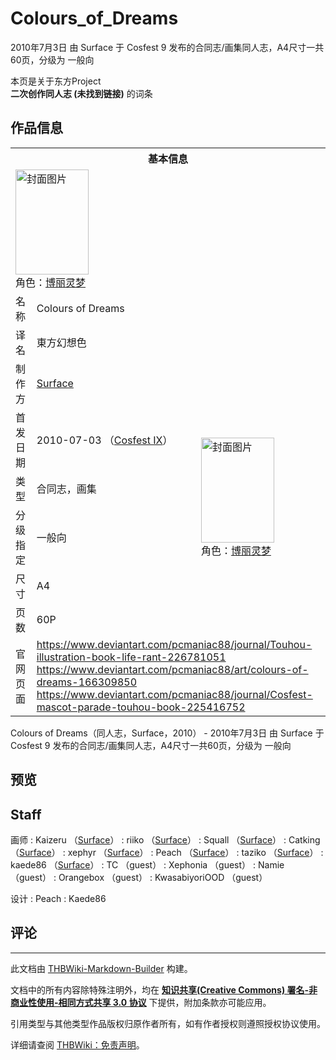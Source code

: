 # Colours_of_Dreams

<!-- source html: G:\repos\THBWiki-Markdown-Builder\THBWikiMarkdown\Temp\main\a\a6\ns0%3AColours_of_Dreams.html -->

2010年7月3日 由 Surface 于 Cosfest 9 发布的合同志/画集同人志，A4尺寸一共60页，分级为 一般向

本页是关于东方Project  
 **二次创作同人志 (未找到链接)** 的词条

## 作品信息

<table><tbody><tr><th colspan="3">基本信息</th></tr><tr><td class="cover-artwork-mobile" colspan="2"><a href="./文件-Colours_of_Dreams封面.jpg.md" class="image" title="封面图片"><img alt="封面图片" src="https://upload.thwiki.cc/thumb/5/57/Colours_of_Dreams%E5%B0%81%E9%9D%A2.jpg/117px-Colours_of_Dreams%E5%B0%81%E9%9D%A2.jpg" decoding="async" loading="lazy" width="117" height="168" srcset="https://upload.thwiki.cc/thumb/5/57/Colours_of_Dreams%E5%B0%81%E9%9D%A2.jpg/176px-Colours_of_Dreams%E5%B0%81%E9%9D%A2.jpg 1.5x, https://upload.thwiki.cc/thumb/5/57/Colours_of_Dreams%E5%B0%81%E9%9D%A2.jpg/235px-Colours_of_Dreams%E5%B0%81%E9%9D%A2.jpg 2x" data-file-width="600" data-file-height="857"></a><div class="cover-char">角色：<a href="./博丽灵梦.md" title="博丽灵梦">博丽灵梦</a></div></td>
</tr><tr><td class="label">名称</td><td colspan="2"> Colours of Dreams </td></tr><tr><td class="label">译名</td><td colspan="2"> 東方幻想色 </td></tr><tr><td class="label">制作方</td><td><a href="./Surface.md" title="Surface">Surface</a></td><td class="cover-artwork" rowspan="6" style="min-width:168px;"><a href="./文件-Colours_of_Dreams封面.jpg.md" class="image" title="封面图片"><img alt="封面图片" src="https://upload.thwiki.cc/thumb/5/57/Colours_of_Dreams%E5%B0%81%E9%9D%A2.jpg/117px-Colours_of_Dreams%E5%B0%81%E9%9D%A2.jpg" decoding="async" loading="lazy" width="117" height="168" srcset="https://upload.thwiki.cc/thumb/5/57/Colours_of_Dreams%E5%B0%81%E9%9D%A2.jpg/176px-Colours_of_Dreams%E5%B0%81%E9%9D%A2.jpg 1.5x, https://upload.thwiki.cc/thumb/5/57/Colours_of_Dreams%E5%B0%81%E9%9D%A2.jpg/235px-Colours_of_Dreams%E5%B0%81%E9%9D%A2.jpg 2x" data-file-width="600" data-file-height="857"></a><div class="cover-char">角色：<a href="./博丽灵梦.md" title="博丽灵梦">博丽灵梦</a></div></td>
</tr><tr><td class="label">首发日期</td><td>2010-07-03&#160;（<a href="/展会作品列表?e=Cosfest%239">Cosfest IX</a>）</td></tr><tr><td class="label">类型</td><td>合同志，画集</td></tr><tr><td class="label">分级指定</td><td>一般向</td></tr><tr><td class="label">尺寸</td><td>A4</td></tr><tr><td class="label">页数</td><td>60P</td></tr>
<tr><td class="label">官网页面</td><td colspan="2"><a rel="nofollow" class="external free" href="https://www.deviantart.com/pcmaniac88/journal/Touhou-illustration-book-life-rant-226781051">https://www.deviantart.com/pcmaniac88/journal/Touhou-illustration-book-life-rant-226781051</a><br><a rel="nofollow" class="external free" href="https://www.deviantart.com/pcmaniac88/art/colours-of-dreams-166309850">https://www.deviantart.com/pcmaniac88/art/colours-of-dreams-166309850</a><br><a rel="nofollow" class="external free" href="https://www.deviantart.com/pcmaniac88/journal/Cosfest-mascot-parade-touhou-book-225416752">https://www.deviantart.com/pcmaniac88/journal/Cosfest-mascot-parade-touhou-book-225416752</a></td></tr></tbody></table>

Colours of Dreams（同人志，Surface，2010） - 2010年7月3日 由 Surface 于 Cosfest 9 发布的合同志/画集同人志，A4尺寸一共60页，分级为 一般向

## 预览

## Staff
画师
: Kaizeru （[Surface](./Surface.md)）
: riiko （[Surface](./Surface.md)）
: Squall （[Surface](./Surface.md)）
: Catking （[Surface](./Surface.md)）
: xephyr （[Surface](./Surface.md)）
: Peach （[Surface](./Surface.md)）
: taziko （[Surface](./Surface.md)）
: kaede86 （[Surface](./Surface.md)）
: TC （guest）
: Xephonia （guest）
: Namie （guest）
: Orangebox （guest）
: KwasabiyoriOOD （guest）

设计
: Peach
: Kaede86


## 评论




---

此文档由 [THBWiki-Markdown-Builder](https://github.com/Delsin-Yu/THBWiki-Markdown-Builder) 构建。

文档中的所有内容除特殊注明外，均在 [**知识共享(Creative Commons) 署名-非商业性使用-相同方式共享 3.0 协议**](https://creativecommons.org/licenses/by-sa/3.0/deed.zh-hans) 下提供，附加条款亦可能应用。

引用类型与其他类型作品版权归原作者所有，如有作者授权则遵照授权协议使用。

详细请查阅 [THBWiki：免责声明](https://thbwiki.cc/THBWiki:%E5%85%8D%E8%B4%A3%E5%A3%B0%E6%98%8E)。

